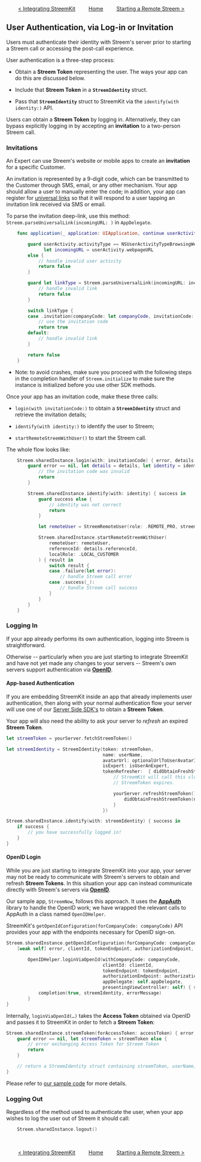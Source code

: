 &nbsp; &nbsp; &nbsp; &nbsp;
[< Integrating StreemKit](integrating.md)
&nbsp; &nbsp; &nbsp; &nbsp;
[Home](../README.md)
&nbsp; &nbsp; &nbsp; &nbsp;
[Starting a Remote Streem >](remote.md)

## User Authentication, via Log-in or Invitation

Users must authenticate their identity with Streem's server prior to starting a Streem call or accessing the post-call experience.

User authentication is a three-step process:

-   Obtain a **Streem Token** representing the user. The ways your app can do this are discussed below.

-   Include that **Streem Token** in a **`StreemIdentity`** struct.

-   Pass that **`StreemIdentity`** struct to StreemKit via the `identify(with identity:)` API.

Users can obtain a **Streem Token** by logging in. Alternatively, they can bypass explicitly logging in by accepting an **invitation** to a two-person Streem call.

### Invitations

An Expert can use Streem's website or mobile apps to create an **invitation** for a specific Customer.

An invitation is represented by a 9-digit code, which can be transmitted to the Customer through SMS, email, or any other mechanism. Your app should allow a user to manually enter the code; in addition, your app can register for [universal links](company_app.md#note-on-universal-links) so that it will respond to a user tapping an invitation link received via SMS or email.

To parse the invitation deep-link, use this method: `Streem.parseUniversalLink(incomingURL: )` in `AppDelegate`.

```swift
    func application(_ application: UIApplication, continue userActivity: NSUserActivity, restorationHandler: @escaping ([UIUserActivityRestoring]?) -> Void) -> Bool {

        guard userActivity.activityType == NSUserActivityTypeBrowsingWeb,
              let incomingURL = userActivity.webpageURL
        else {
            // handle invalid user activity
            return false
        }

        guard let linkType = Streem.parseUniversalLink(incomingURL: incomingURL) else {
            // handle invalid link
            return false
        }

        switch linkType {
        case .invitation(companyCode: let companyCode, invitationCode: let invitationCode):
            // use the invitation code
            return true
        default:
            // handle invalid link
        }

        return false
    }
```

* Note: to avoid crashes, make sure you proceed with the following steps in the completion handler of `Streem.initialize` to make sure the instance is initialized before you use other SDK methods.

Once your app has an invitation code, make these three calls:

-   `login(with invitationCode:)` to obtain a **`StreemIdentity`** struct and retrieve the invitation details;

-   `identify(with identity:)` to identify the user to Streem;

-   `startRemoteStreemWithUser()` to start the Streem call.

The whole flow looks like:

```swift
    Streem.sharedInstance.login(with: invitationCode) { error, details, identity in
        guard error == nil, let details = details, let identity = identity else {
            // the invitation code was invalid
            return
        }

        Streem.sharedInstance.identify(with: identity) { success in
            guard success else {
                // identity was not correct
                return
            }

            let remoteUser = StreemRemoteUser(role: .REMOTE_PRO, streemUserId: details.user.uid)

            Streem.sharedInstance.startRemoteStreemWithUser(
                remoteUser: remoteUser,
                referenceId: details.referenceId,
                localRole: .LOCAL_CUSTOMER
            ) { result in
                switch result {
                case .failure(let error):
                    // handle Streem call error
                case .success(_):
                    // handle Streem call success
                }
            }
        }
    }
```

### Logging In

If your app already performs its own authentication, logging into Streem is straightforward.

Otherwise -- particularly when you are just starting to integrate StreemKit and have not yet made any changes to your servers -- Streem's own servers support authentication via [**OpenID**](https://openid.net/what-is-openid/).

#### App-based Authentication

If you are embedding StreemKit inside an app that already implements user authentication, then along with your normal authentication flow your server will use one of our [Server Side SDK's](company_app.md#server-side-sdks) to obtain a **Streem Token**.

Your app will also need the ability to ask your server to _refresh_ an expired **Streem Token**.

```swift
let streemToken = yourServer.fetchStreemToken()

let streemIdentity = StreemIdentity(token: streemToken,
                                    name: userName,
                                    avatarUrl: optionalUrlToUserAvatarImage,
                                    isExpert: isUserAnExpert,
                                    tokenRefresher:  { didObtainFreshStreemToken in
                                        // StreemKit will call this closure whenever the
                                        // StreemToken expires.

                                        yourServer.refreshStreemToken() { newStreemToken in
                                            didObtainFreshStreemToken(newStreemToken)
                                        }
                                    })

Streem.sharedInstance.identify(with: streemIdentity) { success in
    if success {
        // you have successfully logged in!
    }
}
```

#### OpenID Login

While you are just starting to integrate StreemKit into your app, your server may not be ready to communicate with Streem's servers to obtain and refresh **Streem Tokens**. In this situation your app can instead communicate directly with Streem's servers via [**OpenID**](https://openid.net/what-is-openid/).

Our sample app, `StreemNow`, follows this approach. It uses the [**AppAuth**](https://appauth.io) library to handle the OpenID work; we have wrapped the relevant calls to AppAuth in a class named `OpenIDHelper`.

StreemKit's `getOpenIdConfiguration(forCompanyCode: companyCode)` API provides your app with the endpoints necessary for OpenID sign-on.

```swift
Streem.sharedInstance.getOpenIdConfiguration(forCompanyCode: companyCode) {
    [weak self] error, clientId, tokenEndpoint, authorizationEndpoint, logoutEndpoint in

        OpenIDHelper.loginViaOpenId(withCompanyCode: companyCode,
                                    clientId: clientId,
                                    tokenEndpoint: tokenEndpoint,
                                    authorizationEndpoint: authorizationEndpoint,
                                    appDelegate: self.appDelegate,
                                    presentingViewController: self) { streemIdentity, errorMessage in
            completion(true, streemIdentity, errorMessage)
        }
}
```

Internally, `loginViaOpenId(…)` takes the **Access Token** obtained via OpenID and passes it to StreemKit in order to fetch a **Streem Token**:

```swift
Streem.sharedInstance.streemToken(forAccessToken: accessToken) { error, streemToken in
    guard error == nil, let streemToken = streemToken else {
        // error exchanging Access Token for Streem Token
        return
    }

    // return a StreemIdentity struct containing streemToken, userName, etc.
}
```

Please refer to [our sample code](https://github.com/streem/streem-sdk-ios) for more details.

### Logging Out

Regardless of the method used to authenticate the user, when your app wishes to log the user out of Streem it should call:

```swift
    Streem.sharedInstance.logout()
```

&nbsp;

&nbsp; &nbsp; &nbsp; &nbsp;
[< Integrating StreemKit](integrating.md)
&nbsp; &nbsp; &nbsp; &nbsp;
[Home](../README.md)
&nbsp; &nbsp; &nbsp; &nbsp;
[Starting a Remote Streem >](remote.md)
